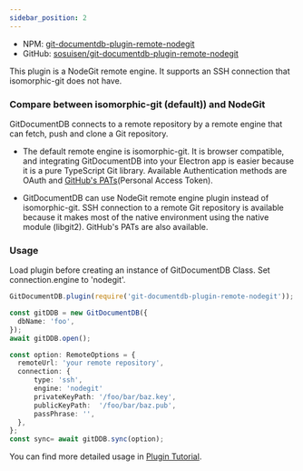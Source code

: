 ```yaml
---
sidebar_position: 2
---
```


- NPM: [git-documentdb-plugin-remote-nodegit](https://www.npmjs.com/package/git-documentdb-plugin-remote-nodegit)
- GitHub: [sosuisen/git-documentdb-plugin-remote-nodegit](https://github.com/sosuisen/git-documentdb-plugin-remote-nodegit)

This plugin is a NodeGit remote engine. It supports an SSH connection that isomorphic-git does not have.

### Compare between isomorphic-git (default)) and NodeGit
GitDocumentDB connects to a remote repository by a remote engine that can fetch, push and clone a Git repository.

- The default remote engine is isomorphic-git. It is browser compatible, and integrating GitDocumentDB into your Electron app is easier because it is a pure TypeScript Git library. 
  Available Authentication methods are OAuth and [GitHub's PATs](https://docs.github.com/en/github/authenticating-to-github/keeping-your-account-and-data-secure/creating-a-personal-access-token)(Personal Access Token).
  
- GitDocumentDB can use NodeGit remote engine plugin instead of isomorphic-git.
 SSH connection to a remote Git repository is available because it makes most of the native environment using the native module (libgit2). GitHub's PATs are also available.
 
### Usage

Load plugin before creating an instance of GitDocumentDB Class.
Set connection.engine to 'nodegit'.

```typescript
GitDocumentDB.plugin(require('git-documentdb-plugin-remote-nodegit'));

const gitDDB = new GitDocumentDB({
  dbName: 'foo',
});
await gitDDB.open();

const option: RemoteOptions = {
  remoteUrl: 'your remote repository',
  connection: { 
      type: 'ssh',
      engine: 'nodegit'
      privateKeyPath: '/foo/bar/baz.key',
      publicKeyPath:  '/foo/bar/baz.pub',
      passPhrase: '',
  },
};
const sync= await gitDDB.sync(option);
```

You can find more detailed usage in [Plugin Tutorial](../../tutorial/plugin).
